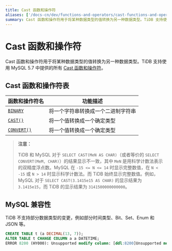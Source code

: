 ```yaml
---
title: Cast 函数和操作符
aliases: ['/docs-cn/dev/functions-and-operators/cast-functions-and-operators/','/docs-cn/dev/reference/sql/functions-and-operators/cast-functions-and-operators/']
summary: Cast 函数和操作符用于将某种数据类型的值转换为另一种数据类型。TiDB 支持使用 MySQL 5.7 中提供的所有 Cast 函数和操作符。包括 BINARY，将一个字符串转换成一个二进制字符串；CAST()，将一个值转换成一个确定类型；CONVERT()，将一个值转换成一个确定类型。TiDB 和 MySQL 对于 SELECT CAST(MeN AS CHAR) 的结果显示不一致，其中 MeN 是用科学计数法表示的双精度浮点数。MySQL 在 -15<=N<=14 时显示完整数值，在 N<-15 或 N>14 时显示科学计数法。而 TiDB 始终显示完整数值。例如，MySQL 对于 SELECT CAST(3.1415e15 AS CHAR) 的显示结果为 3.1415e15，而 TiDB 的显示结果为 3141500000000000。
---
```


# Cast 函数和操作符

Cast 函数和操作符用于将某种数据类型的值转换为另一种数据类型。TiDB 支持使用 MySQL 5.7 中提供的所有 [Cast 函数和操作符](https://dev.mysql.com/doc/refman/5.7/en/cast-functions.html)。

## Cast 函数和操作符表

| 函数和操作符名 | 功能描述 |
| --------------- | ----------------------------------- |
| [`BINARY`](https://dev.mysql.com/doc/refman/8.0/en/cast-functions.html#operator_binary) | 将一个字符串转换成一个二进制字符串 |
| [`CAST()`](https://dev.mysql.com/doc/refman/8.0/en/cast-functions.html#function_cast) | 将一个值转换成一个确定类型 |
| [`CONVERT()`](https://dev.mysql.com/doc/refman/8.0/en/cast-functions.html#function_convert) | 将一个值转换成一个确定类型 |

> **注意：**
>
> TiDB 和 MySQL 对于 `SELECT CAST(MeN AS CHAR)`（或者等价的 `SELECT CONVERT(MeM, CHAR)`）的结果显示不一致，其中 `MeN` 是用科学计数法表示的双精度浮点数。MySQL 在 `-15 <= N <= 14` 时显示完整数值，在 `N < -15` 或 `N > 14` 时显示科学计数法。而 TiDB 始终显示完整数值。例如，MySQL 对于 `SELECT CAST(3.1415e15 AS CHAR)` 的显示结果为 `3.1415e15`，而 TiDB 的显示结果为 `3141500000000000`。

## MySQL 兼容性

TiDB 不支持部分数据类型的变更，例如部分时间类型、Bit、Set、Enum 和 JSON 等。

```sql
CREATE TABLE t (a DECIMAL(13, 7));
ALTER TABLE t CHANGE COLUMN a a DATETIME;
ERROR 8200 (HY000): Unsupported modify column: [ddl:8200]Unsupported modify column: change from original type decimal(13,7) to datetime is currently unsupported yet
```